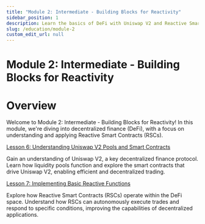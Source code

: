 ```yaml
---
title: "Module 2: Intermediate - Building Blocks for Reactivity"
sidebar_position: 1
description: Learn the basics of DeFi with Uniswap V2 and Reactive Smart Contracts. Discover how liquidity pools work and see RSCs in action as they autonomously execute trades.
slug: /education/module-2
custom_edit_url: null
---
```


# Module 2: Intermediate - Building Blocks for Reactivity

# Overview

Welcome to Module 2: Intermediate - Building Blocks for Reactivity! In this module, we're diving into decentralized finance (DeFi), with a focus on understanding and applying Reactive Smart Contracts (RSCs).

[Lesson 6: Understanding Uniswap V2 Pools and Smart Contracts](how-uniswap-works.md)

Gain an understanding of Uniswap V2, a key decentralized finance protocol. Learn how liquidity pools function and explore the smart contracts that drive Uniswap V2, enabling efficient and decentralized trading.

[Lesson 7: Implementing Basic Reactive Functions](basic-reactive-functions.md)

Explore how Reactive Smart Contracts (RSCs) operate within the DeFi space. Understand how RSCs can autonomously execute trades and respond to specific conditions, improving the capabilities of decentralized applications.